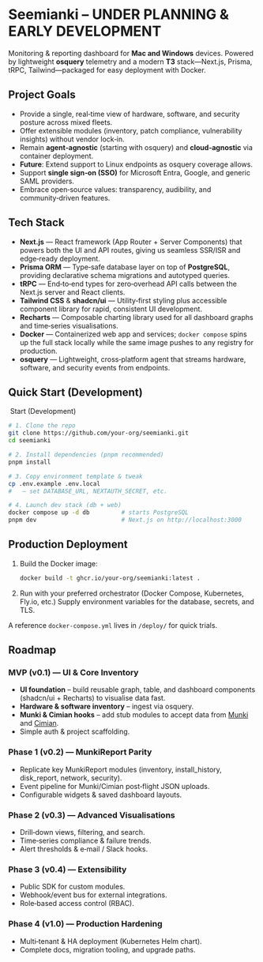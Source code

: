 # Seemianki – **UNDER PLANNING & EARLY DEVELOPMENT**

Monitoring & reporting dashboard for **Mac and Windows** devices.
Powered by lightweight **osquery** telemetry and a modern **T3** stack—Next.js, Prisma, tRPC, Tailwind—packaged for easy deployment with Docker.

## Project Goals

* Provide a single, real‑time view of hardware, software, and security posture across mixed fleets.
* Offer extensible modules (inventory, patch compliance, vulnerability insights) without vendor lock‑in.
* Remain **agent‑agnostic** (starting with osquery) and **cloud‑agnostic** via container deployment.
* **Future**: Extend support to Linux endpoints as osquery coverage allows.
* Support **single sign‑on (SSO)** for Microsoft Entra, Google, and generic SAML providers.
* Embrace open‑source values: transparency, audibility, and community‑driven features.

## Tech Stack

* **Next.js** — React framework (App Router + Server Components) that powers both the UI and API routes, giving us seamless SSR/ISR and edge‑ready deployment.
* **Prisma ORM** — Type‑safe database layer on top of **PostgreSQL**, providing declarative schema migrations and autotyped queries.
* **tRPC** — End‑to‑end types for zero‑overhead API calls between the Next.js server and React clients.
* **Tailwind CSS** & **shadcn/ui** — Utility‑first styling plus accessible component library for rapid, consistent UI development.
* **Recharts** — Composable charting library used for all dashboard graphs and time‑series visualisations.
* **Docker** — Containerized web app and services; `docker compose` spins up the full stack locally while the same image pushes to any registry for production.
* **osquery** — Lightweight, cross‑platform agent that streams hardware, software, and security events from endpoints.

## Quick Start (Development)

 Start (Development)

```bash
# 1. Clone the repo
git clone https://github.com/your‑org/seemianki.git
cd seemianki

# 2. Install dependencies (pnpm recommended)
pnpm install

# 3. Copy environment template & tweak
cp .env.example .env.local
#   – set DATABASE_URL, NEXTAUTH_SECRET, etc.

# 4. Launch dev stack (db + web)
docker compose up -d db         # starts PostgreSQL
pnpm dev                        # Next.js on http://localhost:3000
```

## Production Deployment

1. Build the Docker image:

   ```bash
   docker build -t ghcr.io/your‑org/seemianki:latest .
   ```

2. Run with your preferred orchestrator (Docker Compose, Kubernetes, Fly.io, etc.)
   Supply environment variables for the database, secrets, and TLS.

A reference `docker‑compose.yml` lives in `/deploy/` for quick trials.

## Roadmap

### MVP (v0.1) — UI & Core Inventory

* **UI foundation** – build reusable graph, table, and dashboard components (shadcn/ui + Recharts) to visualise data fast.
* **Hardware & software inventory** – ingest via osquery.
* **Munki & Cimian hooks** – add stub modules to accept data from [Munki](https://github.com/munki/munki/tree/swift-cli) and [Cimian](https://github.com/windowsadmins/cimian/tree/dev).
* Simple auth & project scaffolding.

### Phase 1 (v0.2) — MunkiReport Parity

* Replicate key MunkiReport modules (inventory, install\_history, disk\_report, network, security).
* Event pipeline for Munki/Cimian post‑flight JSON uploads.
* Configurable widgets & saved dashboard layouts.

### Phase 2 (v0.3) — Advanced Visualisations

* Drill‑down views, filtering, and search.
* Time‑series compliance & failure trends.
* Alert thresholds & e‑mail / Slack hooks.

### Phase 3 (v0.4) — Extensibility

* Public SDK for custom modules.
* Webhook/event bus for external integrations.
* Role‑based access control (RBAC).

### Phase 4 (v1.0) — Production Hardening

* Multi‑tenant & HA deployment (Kubernetes Helm chart).
* Complete docs, migration tooling, and upgrade paths.

##
